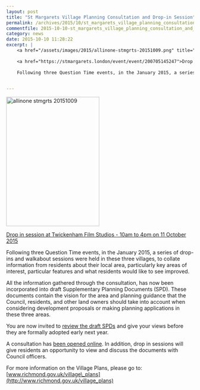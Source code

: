 ```yaml
---
layout: post
title: "St Margarets Village Planning Consultation and Drop-in Session"
permalink: /archives/2015/10/st_margarets_village_planning_consultation_and_dro.html
commentfile: 2015-10-10-st_margarets_village_planning_consultation_and_dro
category: news
date: 2015-10-10 11:28:22
excerpt: |
    <a href="/assets/images/2015/allinone-stmgrts-20151009.png" title="See larger version of - allinone stmgrts 20151009"><img src="/assets/images/2015/allinone-stmgrts-20151009_thumb.png" width="150" height="208" alt="allinone stmgrts 20151009" class="photo right" /></a>
    
    <a href="https://stmargarets.london/event/event/200705145247">Drop in session at Twickenham Film Studios - 10am to 4pm on 11 October 2015</a>
    
    Following three Question Time events, in the January 2015, a series of drop-ins and walkabout sessions were held in these three villages, to collate information from residents about their local area, particularly key areas of interest, particular features and what residents would like to see improved.
    

---
```


<a href="/assets/images/2015/allinone-stmgrts-20151009.png" title="See larger version of - allinone stmgrts 20151009"><img src="/assets/images/2015/allinone-stmgrts-20151009_thumb.png" width="250" height="348" alt="allinone stmgrts 20151009" class="photo right" /></a>

[Drop in session at Twickenham Film Studios - 10am to 4pm on 11 October 2015](/event/event/200705145247)

Following three Question Time events, in the January 2015, a series of drop-ins and walkabout sessions were held in these three villages, to collate information from residents about their local area, particularly key areas of interest, particular features and what residents would like to see improved.

All the information gathered through the consultation, has now been incorporated into draft Supplementary Planning Documents (SPD). These documents contain the vision for the area and planning guidance that the Council, residents, and other land owners should take into account when considering development proposals or making planning applications in these three areas.

You are now invited to [review the draft SPDs](https://consultation.richmond.gov.uk/consultation/stmargarets-spd/supporting_documents/St%20Margarets%20SPD_Oct%2015.pdf) and give your views before they are formally adopted early next year.

A consultation has [been opened online](https://consultation.richmond.gov.uk/consultation/stmargarets-spd/consult_view). In addition, drop in sessions will give residents an opportunity to view and discuss the documents with Council officers.

For more information on the Village Plans, please go to: [www.richmond.gov.uk/village\_plans](http://www.richmond.gov.uk/village_plans)
